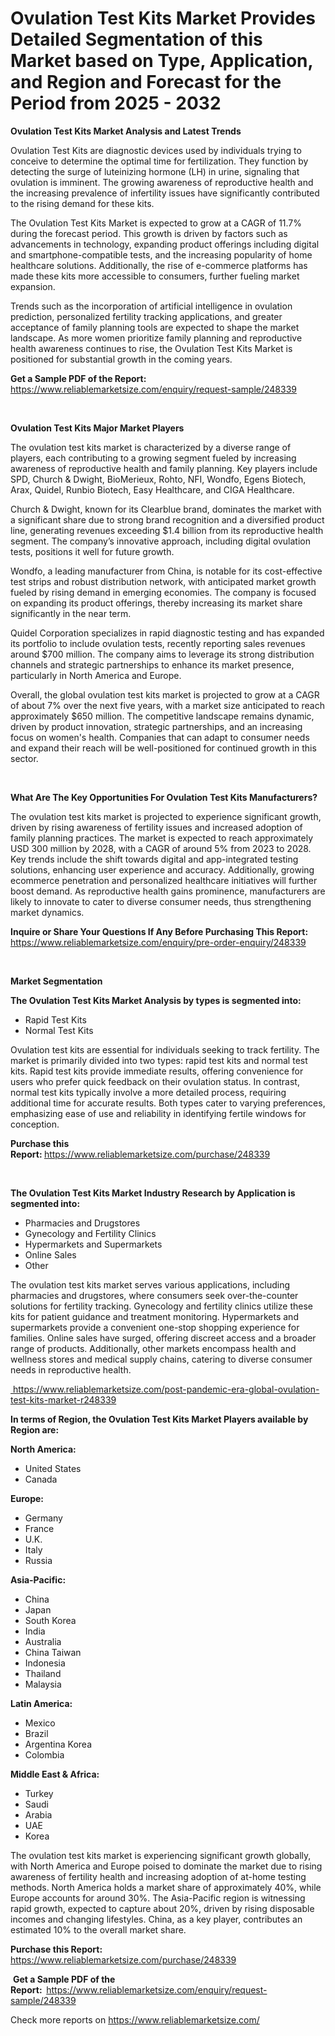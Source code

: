 <p><h1>Ovulation Test Kits Market Provides Detailed Segmentation of this Market based on Type, Application, and Region and Forecast for the Period from 2025 - 2032</h1></p><p><strong>Ovulation Test Kits Market Analysis and Latest Trends</strong></p>
<p><p>Ovulation Test Kits are diagnostic devices used by individuals trying to conceive to determine the optimal time for fertilization. They function by detecting the surge of luteinizing hormone (LH) in urine, signaling that ovulation is imminent. The growing awareness of reproductive health and the increasing prevalence of infertility issues have significantly contributed to the rising demand for these kits.</p><p>The Ovulation Test Kits Market is expected to grow at a CAGR of 11.7% during the forecast period. This growth is driven by factors such as advancements in technology, expanding product offerings including digital and smartphone-compatible tests, and the increasing popularity of home healthcare solutions. Additionally, the rise of e-commerce platforms has made these kits more accessible to consumers, further fueling market expansion.</p><p>Trends such as the incorporation of artificial intelligence in ovulation prediction, personalized fertility tracking applications, and greater acceptance of family planning tools are expected to shape the market landscape. As more women prioritize family planning and reproductive health awareness continues to rise, the Ovulation Test Kits Market is positioned for substantial growth in the coming years.</p></p>
<p><strong>Get a Sample PDF of the Report:&nbsp;</strong> <a href="https://www.reliablemarketsize.com/enquiry/request-sample/248339?utm_campaign=3536&utm_medium=2&utm_source=Github&utm_content=ia&utm_term=30032025&utm_id=ovulation-test-kits">https://www.reliablemarketsize.com/enquiry/request-sample/248339</a></p>
<p>&nbsp;</p>
<p><strong>Ovulation Test Kits Major Market Players</strong></p>
<p><p>The ovulation test kits market is characterized by a diverse range of players, each contributing to a growing segment fueled by increasing awareness of reproductive health and family planning. Key players include SPD, Church & Dwight, BioMerieux, Rohto, NFI, Wondfo, Egens Biotech, Arax, Quidel, Runbio Biotech, Easy Healthcare, and CIGA Healthcare.</p><p>Church & Dwight, known for its Clearblue brand, dominates the market with a significant share due to strong brand recognition and a diversified product line, generating revenues exceeding $1.4 billion from its reproductive health segment. The company’s innovative approach, including digital ovulation tests, positions it well for future growth.</p><p>Wondfo, a leading manufacturer from China, is notable for its cost-effective test strips and robust distribution network, with anticipated market growth fueled by rising demand in emerging economies. The company is focused on expanding its product offerings, thereby increasing its market share significantly in the near term.</p><p>Quidel Corporation specializes in rapid diagnostic testing and has expanded its portfolio to include ovulation tests, recently reporting sales revenues around $700 million. The company aims to leverage its strong distribution channels and strategic partnerships to enhance its market presence, particularly in North America and Europe.</p><p>Overall, the global ovulation test kits market is projected to grow at a CAGR of about 7% over the next five years, with a market size anticipated to reach approximately $650 million. The competitive landscape remains dynamic, driven by product innovation, strategic partnerships, and an increasing focus on women's health. Companies that can adapt to consumer needs and expand their reach will be well-positioned for continued growth in this sector.</p></p>
<p>&nbsp;</p>
<p><strong>What Are The Key Opportunities For Ovulation Test Kits Manufacturers?</strong></p>
<p><p>The ovulation test kits market is projected to experience significant growth, driven by rising awareness of fertility issues and increased adoption of family planning practices. The market is expected to reach approximately USD 300 million by 2028, with a CAGR of around 5% from 2023 to 2028. Key trends include the shift towards digital and app-integrated testing solutions, enhancing user experience and accuracy. Additionally, growing ecommerce penetration and personalized healthcare initiatives will further boost demand. As reproductive health gains prominence, manufacturers are likely to innovate to cater to diverse consumer needs, thus strengthening market dynamics.</p></p>
<p><strong>Inquire or Share Your Questions If Any Before Purchasing This Report:</strong> <a href="https://www.reliablemarketsize.com/enquiry/pre-order-enquiry/248339?utm_campaign=3536&utm_medium=2&utm_source=Github&utm_content=ia&utm_term=30032025&utm_id=ovulation-test-kits">https://www.reliablemarketsize.com/enquiry/pre-order-enquiry/248339</a></p>
<p>&nbsp;</p>
<p><strong>Market Segmentation</strong></p>
<p><strong>The Ovulation Test Kits Market Analysis by types is segmented into:</strong></p>
<p><ul><li>Rapid Test Kits</li><li>Normal Test Kits</li></ul></p>
<p><p>Ovulation test kits are essential for individuals seeking to track fertility. The market is primarily divided into two types: rapid test kits and normal test kits. Rapid test kits provide immediate results, offering convenience for users who prefer quick feedback on their ovulation status. In contrast, normal test kits typically involve a more detailed process, requiring additional time for accurate results. Both types cater to varying preferences, emphasizing ease of use and reliability in identifying fertile windows for conception.</p></p>
<p><strong>Purchase this Report:&nbsp;</strong><a href="https://www.reliablemarketsize.com/purchase/248339?utm_campaign=3536&utm_medium=2&utm_source=Github&utm_content=ia&utm_term=30032025&utm_id=ovulation-test-kits">https://www.reliablemarketsize.com/purchase/248339</a></p>
<p>&nbsp;</p>
<p><strong>The Ovulation Test Kits Market Industry Research by Application is segmented into:</strong></p>
<p><ul><li>Pharmacies and Drugstores</li><li>Gynecology and Fertility Clinics</li><li>Hypermarkets and Supermarkets</li><li>Online Sales</li><li>Other</li></ul></p>
<p><p>The ovulation test kits market serves various applications, including pharmacies and drugstores, where consumers seek over-the-counter solutions for fertility tracking. Gynecology and fertility clinics utilize these kits for patient guidance and treatment monitoring. Hypermarkets and supermarkets provide a convenient one-stop shopping experience for families. Online sales have surged, offering discreet access and a broader range of products. Additionally, other markets encompass health and wellness stores and medical supply chains, catering to diverse consumer needs in reproductive health.</p></p>
<p><a href="https://www.reliablemarketsize.com/post-pandemic-era-global-ovulation-test-kits-market-r248339?utm_campaign=3536&utm_medium=2&utm_source=Github&utm_content=ia&utm_term=30032025&utm_id=ovulation-test-kits">&nbsp;https://www.reliablemarketsize.com/post-pandemic-era-global-ovulation-test-kits-market-r248339</a></p>
<p><strong>In terms of Region, the Ovulation Test Kits Market Players available by Region are:</strong></p>
<p>
    <p> <strong> North America: </strong>
        <ul>
            <li>United States</li>
            <li>Canada</li>
        </ul>
        </p> 
    <p> <strong> Europe: </strong>
        <ul>
            <li>Germany</li>
            <li>France</li>
            <li>U.K.</li>
            <li>Italy</li>
            <li>Russia</li>
        </ul>
        </p> 
    <p> <strong> Asia-Pacific: </strong>
        <ul>
            <li>China</li>
            <li>Japan</li>
            <li>South Korea</li>
            <li>India</li>
            <li>Australia</li>
            <li>China Taiwan</li>
            <li>Indonesia</li>
            <li>Thailand</li>
            <li>Malaysia</li>
        </ul>
        </p> 
    <p> <strong> Latin America: </strong>
        <ul>
            <li>Mexico</li>
            <li>Brazil</li>
            <li>Argentina Korea</li>
            <li>Colombia</li>
        </ul>
        </p> 
    <p> <strong> Middle East & Africa: </strong>
        <ul>
            <li>Turkey</li>
            <li>Saudi</li>
            <li>Arabia</li>
            <li>UAE</li>
            <li>Korea</li>
        </ul>
    </p>
    </p>
<p><p>The ovulation test kits market is experiencing significant growth globally, with North America and Europe poised to dominate the market due to rising awareness of fertility health and increasing adoption of at-home testing methods. North America holds a market share of approximately 40%, while Europe accounts for around 30%. The Asia-Pacific region is witnessing rapid growth, expected to capture about 20%, driven by rising disposable incomes and changing lifestyles. China, as a key player, contributes an estimated 10% to the overall market share.</p></p>
<p><strong>Purchase this Report: </strong><a href="https://www.reliablemarketsize.com/purchase/248339?utm_campaign=3536&utm_medium=2&utm_source=Github&utm_content=ia&utm_term=30032025&utm_id=ovulation-test-kits">https://www.reliablemarketsize.com/purchase/248339</a></p>
<p>&nbsp;<strong>Get a Sample PDF of the Report:&nbsp;&nbsp;</strong><a href="https://www.reliablemarketsize.com/enquiry/request-sample/248339?utm_campaign=3536&utm_medium=2&utm_source=Github&utm_content=ia&utm_term=30032025&utm_id=ovulation-test-kits">https://www.reliablemarketsize.com/enquiry/request-sample/248339</a></p>
<p><strong></strong></p>
<p>Check more reports on <a href="https://www.reliablemarketsize.com/?utm_campaign=3536&utm_medium=2&utm_source=Github&utm_content=ia&utm_term=30032025&utm_id=ovulation-test-kits">https://www.reliablemarketsize.com/</a></p>